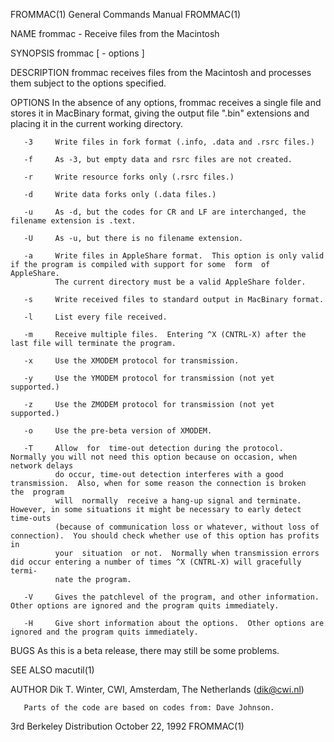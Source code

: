 FROMMAC(1)                                                    General Commands Manual                                                   FROMMAC(1)

NAME
       frommac - Receive files from the Macintosh

SYNOPSIS
       frommac [ - options ]

DESCRIPTION
       frommac receives files from the Macintosh and processes them subject to the options specified.

OPTIONS
       In  the  absence of any options, frommac receives a single file and stores it in MacBinary format, giving the output file ".bin" extensions
       and placing it in the current working directory.

       -3     Write files in fork format (.info, .data and .rsrc files.)

       -f     As -3, but empty data and rsrc files are not created.

       -r     Write resource forks only (.rsrc files.)

       -d     Write data forks only (.data files.)

       -u     As -d, but the codes for CR and LF are interchanged, the filename extension is .text.

       -U     As -u, but there is no filename extension.

       -a     Write files in AppleShare format.  This option is only valid if the program is compiled with support for some  form  of  AppleShare.
              The current directory must be a valid AppleShare folder.

       -s     Write received files to standard output in MacBinary format.

       -l     List every file received.

       -m     Receive multiple files.  Entering ^X (CNTRL-X) after the last file will terminate the program.

       -x     Use the XMODEM protocol for transmission.

       -y     Use the YMODEM protocol for transmission (not yet supported.)

       -z     Use the ZMODEM protocol for transmission (not yet supported.)

       -o     Use the pre-beta version of XMODEM.

       -T     Allow  for  time-out detection during the protocol.  Normally you will not need this option because on occasion, when network delays
              do occur, time-out detection interferes with a good transmission.  Also, when for some reason the connection is broken  the  program
              will  normally  receive a hang-up signal and terminate.  However, in some situations it might be necessary to early detect time-outs
              (because of communication loss or whatever, without loss of connection).  You should check whether use of this option has profits in
              your  situation  or not.  Normally when transmission errors did occur entering a number of times ^X (CNTRL-X) will gracefully termi‐
              nate the program.

       -V     Gives the patchlevel of the program, and other information.  Other options are ignored and the program quits immediately.

       -H     Give short information about the options.  Other options are ignored and the program quits immediately.

BUGS
       As this is a beta release, there may still be some problems.

SEE ALSO
       macutil(1)

AUTHOR
       Dik T. Winter, CWI, Amsterdam, The Netherlands (dik@cwi.nl)

       Parts of the code are based on codes from: Dave Johnson.

3rd Berkeley Distribution                                        October 22, 1992                                                       FROMMAC(1)

